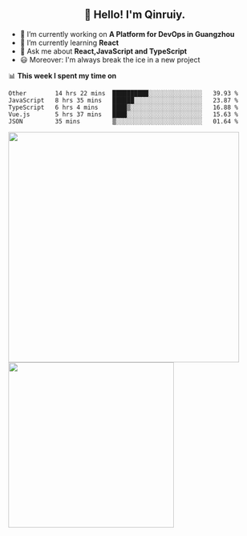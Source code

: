 <h2 align="center">👋 Hello! I'm Qinruiy.</h2>


- 🔭 I’m currently working on **A Platform for DevOps in Guangzhou**
- 🌱 I’m currently learning **React**
- 💬 Ask me about **React,JavaScript and TypeScript**
- 😃 Moreover: I'm always break the ice in a new project

📊 **This week I spent my time on**

<!--START_SECTION:waka-->
```text
Other        14 hrs 22 mins  ██████████░░░░░░░░░░░░░░░   39.93 % 
JavaScript   8 hrs 35 mins   ██████░░░░░░░░░░░░░░░░░░░   23.87 % 
TypeScript   6 hrs 4 mins    ████▒░░░░░░░░░░░░░░░░░░░░   16.88 % 
Vue.js       5 hrs 37 mins   ████░░░░░░░░░░░░░░░░░░░░░   15.63 % 
JSON         35 mins         ▒░░░░░░░░░░░░░░░░░░░░░░░░   01.64 % 
```
<!--END_SECTION:waka-->

<p>
<img align="left" width="460" src="https://github-readme-stats.vercel.app/api?username=Qinruiy&custom_title=Qrinruiy's Github Stats&theme=graywhite&hide_border=true"/> <img align="left" width="330" src="https://github-readme-stats.vercel.app/api/top-langs/?username=Qinruiy&layout=compact&theme=graywhite&hide_border=true"/>
</p>
